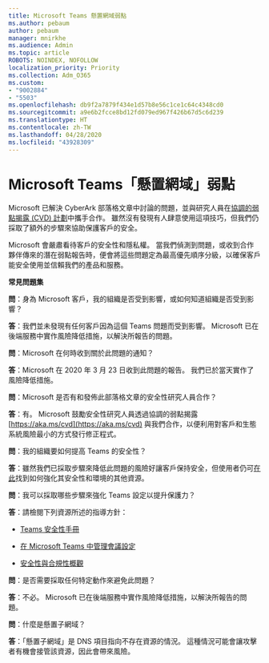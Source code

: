 ```yaml
---
title: Microsoft Teams 懸置網域弱點
ms.author: pebaum
author: pebaum
manager: mnirkhe
ms.audience: Admin
ms.topic: article
ROBOTS: NOINDEX, NOFOLLOW
localization_priority: Priority
ms.collection: Adm_O365
ms.custom:
- "9002884"
- "5503"
ms.openlocfilehash: db9f2a7879f434e1d57b8e56c1ce1c64c4348cd0
ms.sourcegitcommit: a9e6b2fcce8bd12fd079ed967f426b67d5c6d239
ms.translationtype: HT
ms.contentlocale: zh-TW
ms.lasthandoff: 04/28/2020
ms.locfileid: "43928309"
---
```

# <a name="microsoft-teams-dangling-domain-vulnerability"></a>Microsoft Teams「懸置網域」弱點

Microsoft 已解決 CyberArk 部落格文章中討論的問題，並與研究人員在[協調的弱點揭露 (CVD) 計劃](https://aka.ms/cvd)中攜手合作。 雖然沒有發現有人肆意使用這項技巧，但我們仍採取了額外的步驟來協助保護客戶的安全。

Microsoft 會嚴肅看待客戶的安全性和隱私權。 當我們偵測到問題，或收到合作夥伴傳來的潛在弱點報告時，便會將這些問題定為最高優先順序分級，以確保客戶能安全使用並信賴我們的產品和服務。

**常見問題集**

**問**：身為 Microsoft 客戶，我的組織是否受到影響，或如何知道組織是否受到影響？

**答**：我們並未發現有任何客戶因為這個 Teams 問題而受到影響。 Microsoft 已在後端服務中實作風險降低措施，以解決所報告的問題。

**問**：Microsoft 在何時收到關於此問題的通知？

**答**：Microsoft 在 2020 年 3 月 23 日收到此問題的報告。 我們已於當天實作了風險降低措施。

**問**：Microsoft 是否有和發佈此部落格文章的安全性研究人員合作？

**答**：有。 Microsoft 鼓勵安全性研究人員透過協調的弱點揭露 [https://aka.ms/cvd](https://aka.ms/cvd) 與我們合作，以便利用對客戶和生態系統風險最小的方式發行修正程式。  

**問**：我的組織要如何提高 Teams 的安全性？  

**答**：雖然我們已採取步驟來降低此問題的風險好讓客戶保持安全，但使用者仍可[在此](https://www.microsoft.com/microsoft-365/blog/2020/04/06/it-professionals-privacy-security-microsoft-teams/)找到如何強化其安全性和環境的其他資源。  

**問**：我可以採取哪些步驟來強化 Teams 設定以提升保護力？

**答**：請檢閱下列資源所述的指導方針： 

- [Teams 安全性手冊](https://docs.microsoft.com/microsoftteams/teams-security-guide)

- [在 Microsoft Teams 中管理會議設定](https://docs.microsoft.com/microsoftteams/meeting-settings-in-teams)

- [安全性與合規性概觀](https://docs.microsoft.com/microsoftteams/security-compliance-overview)

**問**：是否需要採取任何特定動作來避免此問題？

**答**：不必。 Microsoft 已在後端服務中實作風險降低措施，以解決所報告的問題。

**問**：什麼是懸置子網域？

**答**：「懸置子網域」是 DNS 項目指向不存在資源的情況。  這種情況可能會讓攻擊者有機會接管該資源，因此會帶來風險。
